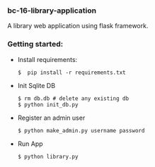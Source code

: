 ### bc-16-library-application

  A library web application using flask framework.

### Getting started:

- Install requirements:

      $  pip install -r requirements.txt

- Init Sqlite DB

      $ rm db.db # delete any existing db
      $ python init_db.py

- Register an admin user

      $ python make_admin.py username password

- Run App

      $ python library.py
